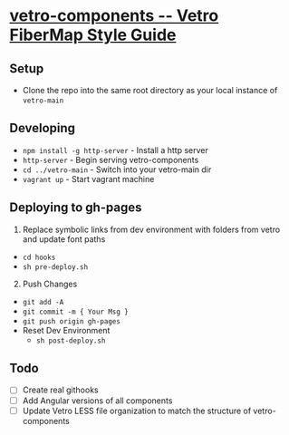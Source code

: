 # [vetro-components -- Vetro FiberMap Style Guide](https://eslivinski.github.io/vetro-components/)

## Setup
- Clone the repo into the same root directory as your local instance of `vetro-main`

## Developing
- `npm install -g http-server` - Install a http server
- `http-server` - Begin serving vetro-components
- `cd ../vetro-main` - Switch into your vetro-main dir
- `vagrant up` - Start vagrant machine

## Deploying to gh-pages
1. Replace symbolic links from dev environment with folders from vetro and update font paths
  - `cd hooks`
  - `sh pre-deploy.sh`
2. Push Changes
  - `git add -A`
  - `git commit -m { Your Msg }`
  - `git push origin gh-pages`
- Reset Dev Environment
  - `sh post-deploy.sh`

## Todo
  - [ ] Create real githooks
  - [ ] Add Angular versions of all components
  - [ ] Update Vetro LESS file organization to match the structure of vetro-components
